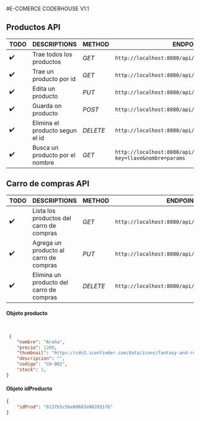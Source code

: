#E-COMERCE CODERHOUSE V1.1 
## Productos API


TODO | DESCRIPTIONS | METHOD | ENDPOINT | BODY
--- | --- |  --- | --- | ---
:heavy_check_mark:| Trae todos los productos |*GET* | `http://localhost:8080/api/productos` | void
:heavy_check_mark: | Trae un producto por id |*GET* | `http://localhost:8080/api/productos/:id` | void
:heavy_check_mark: | Edita un producto |*PUT* | `http://localhost:8080/api/productos/editar/:id` |  producto 
:heavy_check_mark: | Guarda on producto |*POST* | `http://localhost:8080/api/productos/guardar` |  producto 
:heavy_check_mark: | Elimina el producto segun el id |*DELETE* | `http://localhost:8080/api/productos/eliminar/:id` | void
:heavy_check_mark: | Busca un producto por el nombre |*GET* | `http://localhost:8080/api/productos/buscar?key=llave&nombre=params` | void

## Carro de compras API

TODO | DESCRIPTIONS | METHOD | ENDPOINT | BODY
--- | --- |  --- | --- | ---
:heavy_check_mark:| Lista los productos del carro de compras |*GET* | `http://localhost:8080/api/carro/listar` | void
:heavy_check_mark: | Agrega un producto al carro de compras |*PUT* | `http://localhost:8080/api/carro/agregar/:id` |  producto 
:heavy_check_mark: | Elimina un producto del carro de compras  |*DELETE* | `http://localhost:8080/api/carro/eliminar/:id` |  idProd 



#### Objeto producto

```json 


 {
    "nombre": "Araña",
    "precio": 1200,
    "thumbnail": "https://cdn3.iconfinder.com/data/icons/fantasy-and-role-play-game-adventure-quest/512/Poison_Spider-256.png",
    "descripcion": "",
    "codigo": "CH-002",
    "stock": 1,
}
```

#### Objeto idProducto

```json 
{
    "idProd": "6137b5c5be89683a902031f6"
}
```

